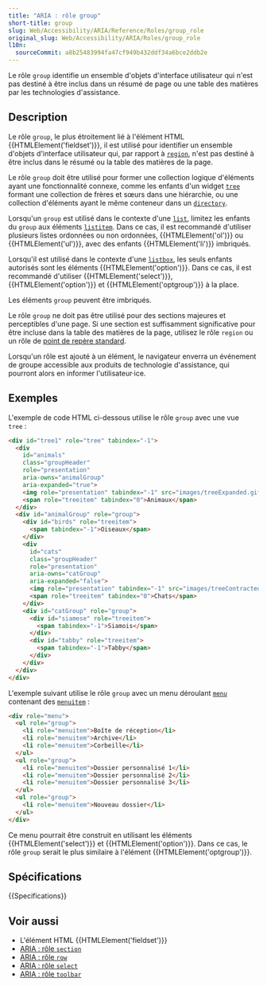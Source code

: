 ```yaml
---
title: "ARIA : rôle group"
short-title: group
slug: Web/Accessibility/ARIA/Reference/Roles/group_role
original_slug: Web/Accessibility/ARIA/Roles/group_role
l10n:
  sourceCommit: a8b25483994fa47cf949b432ddf34a6bce2ddb2e
---
```


Le rôle `group` identifie un ensemble d'objets d'interface utilisateur qui n'est pas destiné à être inclus dans un résumé de page ou une table des matières par les technologies d'assistance.

## Description

Le rôle `group`, le plus étroitement lié à l'élément HTML {{HTMLElement('fieldset')}}, il est utilisé pour identifier un ensemble d'objets d'interface utilisateur qui, par rapport à [`region`](/fr/docs/Web/Accessibility/ARIA/Reference/Roles/region_role), n'est pas destiné à être inclus dans le résumé ou la table des matières de la page.

Le rôle `group` doit être utilisé pour former une collection logique d'éléments ayant une fonctionnalité connexe, comme les enfants d'un widget [`tree`](/fr/docs/Web/Accessibility/ARIA/Reference/Roles/tree_role) formant une collection de frères et sœurs dans une hiérarchie, ou une collection d'éléments ayant le même conteneur dans un [`directory`](/fr/docs/Web/Accessibility/ARIA/Reference/Roles/directory_role).

Lorsqu'un `group` est utilisé dans le contexte d'une [`list`](/fr/docs/Web/Accessibility/ARIA/Reference/Roles/list_role), limitez les enfants du `group` aux éléments [`listitem`](/fr/docs/Web/Accessibility/ARIA/Reference/Roles/listitem_role). Dans ce cas, il est recommandé d'utiliser plusieurs listes ordonnées ou non ordonnées, {{HTMLElement('ol')}} ou {{HTMLElement('ul')}}, avec des enfants {{HTMLElement('li')}} imbriqués.

Lorsqu'il est utilisé dans le contexte d'une [`listbox`](/fr/docs/Web/Accessibility/ARIA/Reference/Roles/listbox_role), les seuls enfants autorisés sont les éléments {{HTMLElement('option')}}. Dans ce cas, il est recommandé d'utiliser {{HTMLElement('select')}}, {{HTMLElement('option')}} et {{HTMLElement('optgroup')}} à la place.

Les éléments `group` peuvent être imbriqués.

Le rôle `group` ne doit pas être utilisé pour des sections majeures et perceptibles d'une page. Si une section est suffisamment significative pour être incluse dans la table des matières de la page, utilisez le rôle `region` ou un rôle de [point de repère standard](/fr/docs/Web/Accessibility/ARIA/Reference/Roles#3._rôles_de_repères).

Lorsqu'un rôle est ajouté à un élément, le navigateur enverra un événement de groupe accessible aux produits de technologie d'assistance, qui pourront alors en informer l'utilisateur·ice.

## Exemples

L'exemple de code HTML ci-dessous utilise le rôle `group` avec une vue `tree`&nbsp;:

```html
<div id="tree1" role="tree" tabindex="-1">
  <div
    id="animals"
    class="groupHeader"
    role="presentation"
    aria-owns="animalGroup"
    aria-expanded="true">
    <img role="presentation" tabindex="-1" src="images/treeExpanded.gif" />
    <span role="treeitem" tabindex="0">Animaux</span>
  </div>
  <div id="animalGroup" role="group">
    <div id="birds" role="treeitem">
      <span tabindex="-1">Oiseaux</span>
    </div>
    <div
      id="cats"
      class="groupHeader"
      role="presentation"
      aria-owns="catGroup"
      aria-expanded="false">
      <img role="presentation" tabindex="-1" src="images/treeContracted.gif" />
      <span role="treeitem" tabindex="0">Chats</span>
    </div>
    <div id="catGroup" role="group">
      <div id="siamese" role="treeitem">
        <span tabindex="-1">Siamois</span>
      </div>
      <div id="tabby" role="treeitem">
        <span tabindex="-1">Tabby</span>
      </div>
    </div>
  </div>
</div>
```

L'exemple suivant utilise le rôle `group` avec un menu déroulant [`menu`](/fr/docs/Web/Accessibility/ARIA/Reference/Roles/menu_role) contenant des [`menuitem`](/fr/docs/Web/Accessibility/ARIA/Reference/Roles/menuitem_role)&nbsp;:

```html
<div role="menu">
  <ul role="group">
    <li role="menuitem">Boîte de réception</li>
    <li role="menuitem">Archive</li>
    <li role="menuitem">Corbeille</li>
  </ul>
  <ul role="group">
    <li role="menuitem">Dossier personnalisé 1</li>
    <li role="menuitem">Dossier personnalisé 2</li>
    <li role="menuitem">Dossier personnalisé 3</li>
  </ul>
  <ul role="group">
    <li role="menuitem">Nouveau dossier</li>
  </ul>
</div>
```

Ce menu pourrait être construit en utilisant les éléments {{HTMLElement('select')}} et {{HTMLElement('option')}}. Dans ce cas, le rôle `group` serait le plus similaire à l'élément {{HTMLElement('optgroup')}}.

## Spécifications

{{Specifications}}

## Voir aussi

- L'élément HTML {{HTMLElement('fieldset')}}
- [ARIA&nbsp;: rôle `section`](/fr/docs/Web/Accessibility/ARIA/Reference/Roles/section_role)
- [ARIA&nbsp;: rôle `row`](/fr/docs/Web/Accessibility/ARIA/Reference/Roles/row_role)
- [ARIA&nbsp;: rôle `select`](/fr/docs/Web/Accessibility/ARIA/Reference/Roles/select_role)
- [ARIA&nbsp;: rôle `toolbar`](/fr/docs/Web/Accessibility/ARIA/Reference/Roles/toolbar_role)
